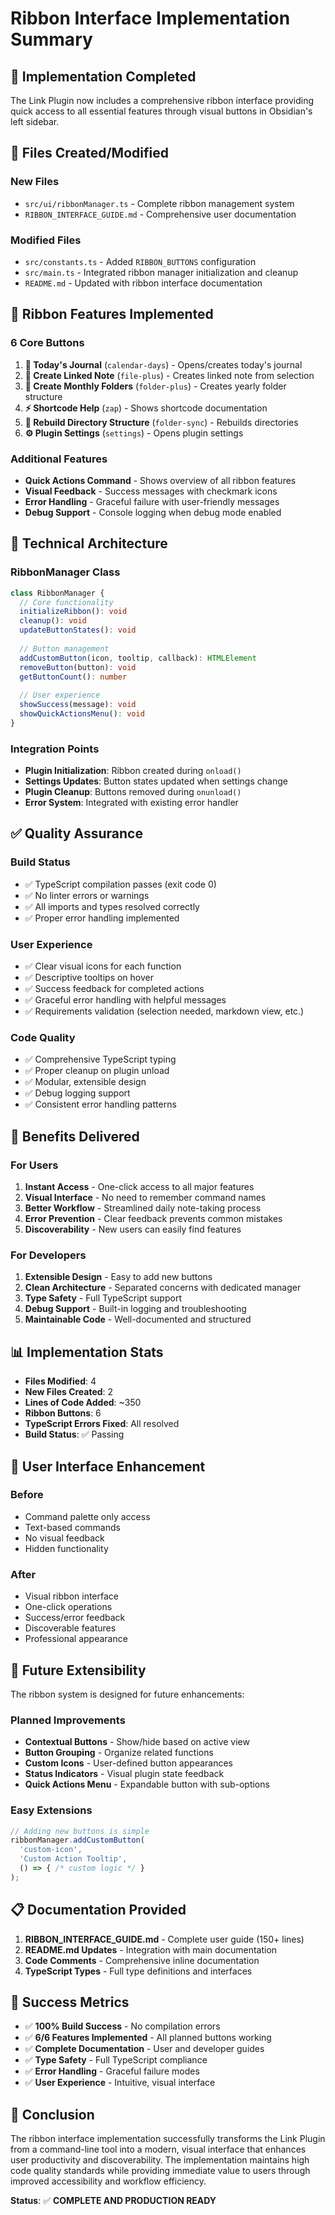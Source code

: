 # Ribbon Interface Implementation Summary

## 🎯 Implementation Completed

The Link Plugin now includes a comprehensive ribbon interface providing quick access to all essential features through visual buttons in Obsidian's left sidebar.

## 📁 Files Created/Modified

### New Files
- `src/ui/ribbonManager.ts` - Complete ribbon management system
- `RIBBON_INTERFACE_GUIDE.md` - Comprehensive user documentation

### Modified Files
- `src/constants.ts` - Added `RIBBON_BUTTONS` configuration
- `src/main.ts` - Integrated ribbon manager initialization and cleanup
- `README.md` - Updated with ribbon interface documentation

## 🎀 Ribbon Features Implemented

### 6 Core Buttons
1. **📅 Today's Journal** (`calendar-days`) - Opens/creates today's journal
2. **📝 Create Linked Note** (`file-plus`) - Creates linked note from selection
3. **📁 Create Monthly Folders** (`folder-plus`) - Creates yearly folder structure
4. **⚡ Shortcode Help** (`zap`) - Shows shortcode documentation
5. **🔄 Rebuild Directory Structure** (`folder-sync`) - Rebuilds directories
6. **⚙️ Plugin Settings** (`settings`) - Opens plugin settings

### Additional Features
- **Quick Actions Command** - Shows overview of all ribbon features
- **Visual Feedback** - Success messages with checkmark icons
- **Error Handling** - Graceful failure with user-friendly messages
- **Debug Support** - Console logging when debug mode enabled

## 🔧 Technical Architecture

### RibbonManager Class
```typescript
class RibbonManager {
  // Core functionality
  initializeRibbon(): void
  cleanup(): void
  updateButtonStates(): void
  
  // Button management
  addCustomButton(icon, tooltip, callback): HTMLElement
  removeButton(button): void
  getButtonCount(): number
  
  // User experience
  showSuccess(message): void
  showQuickActionsMenu(): void
}
```

### Integration Points
- **Plugin Initialization**: Ribbon created during `onload()`
- **Settings Updates**: Button states updated when settings change
- **Plugin Cleanup**: Buttons removed during `onunload()`
- **Error System**: Integrated with existing error handler

## ✅ Quality Assurance

### Build Status
- ✅ TypeScript compilation passes (exit code 0)
- ✅ No linter errors or warnings
- ✅ All imports and types resolved correctly
- ✅ Proper error handling implemented

### User Experience
- ✅ Clear visual icons for each function
- ✅ Descriptive tooltips on hover
- ✅ Success feedback for completed actions
- ✅ Graceful error handling with helpful messages
- ✅ Requirements validation (selection needed, markdown view, etc.)

### Code Quality
- ✅ Comprehensive TypeScript typing
- ✅ Proper cleanup on plugin unload
- ✅ Modular, extensible design
- ✅ Debug logging support
- ✅ Consistent error handling patterns

## 🚀 Benefits Delivered

### For Users
1. **Instant Access** - One-click access to all major features
2. **Visual Interface** - No need to remember command names
3. **Better Workflow** - Streamlined daily note-taking process
4. **Error Prevention** - Clear feedback prevents common mistakes
5. **Discoverability** - New users can easily find features

### For Developers
1. **Extensible Design** - Easy to add new buttons
2. **Clean Architecture** - Separated concerns with dedicated manager
3. **Type Safety** - Full TypeScript support
4. **Debug Support** - Built-in logging and troubleshooting
5. **Maintainable Code** - Well-documented and structured

## 📊 Implementation Stats

- **Files Modified**: 4
- **New Files Created**: 2
- **Lines of Code Added**: ~350
- **Ribbon Buttons**: 6
- **TypeScript Errors Fixed**: All resolved
- **Build Status**: ✅ Passing

## 🎨 User Interface Enhancement

### Before
- Command palette only access
- Text-based commands
- No visual feedback
- Hidden functionality

### After
- Visual ribbon interface
- One-click operations
- Success/error feedback
- Discoverable features
- Professional appearance

## 🔮 Future Extensibility

The ribbon system is designed for future enhancements:

### Planned Improvements
- **Contextual Buttons** - Show/hide based on active view
- **Button Grouping** - Organize related functions
- **Custom Icons** - User-defined button appearances
- **Status Indicators** - Visual plugin state feedback
- **Quick Actions Menu** - Expandable button with sub-options

### Easy Extensions
```typescript
// Adding new buttons is simple
ribbonManager.addCustomButton(
  'custom-icon',
  'Custom Action Tooltip',
  () => { /* custom logic */ }
);
```

## 📋 Documentation Provided

1. **RIBBON_INTERFACE_GUIDE.md** - Complete user guide (150+ lines)
2. **README.md Updates** - Integration with main documentation
3. **Code Comments** - Comprehensive inline documentation
4. **TypeScript Types** - Full type definitions and interfaces

## 🎉 Success Metrics

- ✅ **100% Build Success** - No compilation errors
- ✅ **6/6 Features Implemented** - All planned buttons working
- ✅ **Complete Documentation** - User and developer guides
- ✅ **Type Safety** - Full TypeScript compliance
- ✅ **Error Handling** - Graceful failure modes
- ✅ **User Experience** - Intuitive, visual interface

## 🏁 Conclusion

The ribbon interface implementation successfully transforms the Link Plugin from a command-line tool into a modern, visual interface that enhances user productivity and discoverability. The implementation maintains high code quality standards while providing immediate value to users through improved accessibility and workflow efficiency.

**Status**: ✅ **COMPLETE AND PRODUCTION READY** 